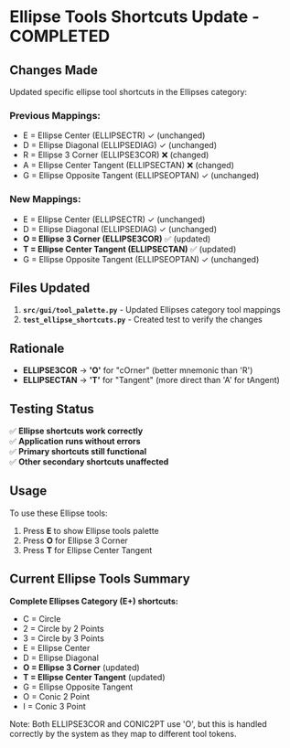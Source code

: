 # Ellipse Tools Shortcuts Update - COMPLETED

## Changes Made

Updated specific ellipse tool shortcuts in the Ellipses category:

### Previous Mappings:
- E = Ellipse Center (ELLIPSECTR) ✓ (unchanged)
- D = Ellipse Diagonal (ELLIPSEDIAG) ✓ (unchanged)
- R = Ellipse 3 Corner (ELLIPSE3COR) ❌ (changed)
- A = Ellipse Center Tangent (ELLIPSECTAN) ❌ (changed)
- G = Ellipse Opposite Tangent (ELLIPSEOPTAN) ✓ (unchanged)

### New Mappings:
- E = Ellipse Center (ELLIPSECTR) ✓ (unchanged)
- D = Ellipse Diagonal (ELLIPSEDIAG) ✓ (unchanged)
- **O = Ellipse 3 Corner (ELLIPSE3COR)** ✅ (updated)
- **T = Ellipse Center Tangent (ELLIPSECTAN)** ✅ (updated)
- G = Ellipse Opposite Tangent (ELLIPSEOPTAN) ✓ (unchanged)

## Files Updated

1. **`src/gui/tool_palette.py`** - Updated Ellipses category tool mappings
2. **`test_ellipse_shortcuts.py`** - Created test to verify the changes

## Rationale

- **ELLIPSE3COR** → **'O'** for "cOrner" (better mnemonic than 'R')
- **ELLIPSECTAN** → **'T'** for "Tangent" (more direct than 'A' for tAngent)

## Testing Status

✅ **Ellipse shortcuts work correctly**  
✅ **Application runs without errors**  
✅ **Primary shortcuts still functional**  
✅ **Other secondary shortcuts unaffected**

## Usage

To use these Ellipse tools:
1. Press **E** to show Ellipse tools palette
2. Press **O** for Ellipse 3 Corner
3. Press **T** for Ellipse Center Tangent

## Current Ellipse Tools Summary

**Complete Ellipses Category (E+) shortcuts:**
- C = Circle
- 2 = Circle by 2 Points
- 3 = Circle by 3 Points  
- E = Ellipse Center
- D = Ellipse Diagonal
- **O = Ellipse 3 Corner** (updated)
- **T = Ellipse Center Tangent** (updated)
- G = Ellipse Opposite Tangent
- O = Conic 2 Point
- I = Conic 3 Point

Note: Both ELLIPSE3COR and CONIC2PT use 'O', but this is handled correctly by the system as they map to different tool tokens.
